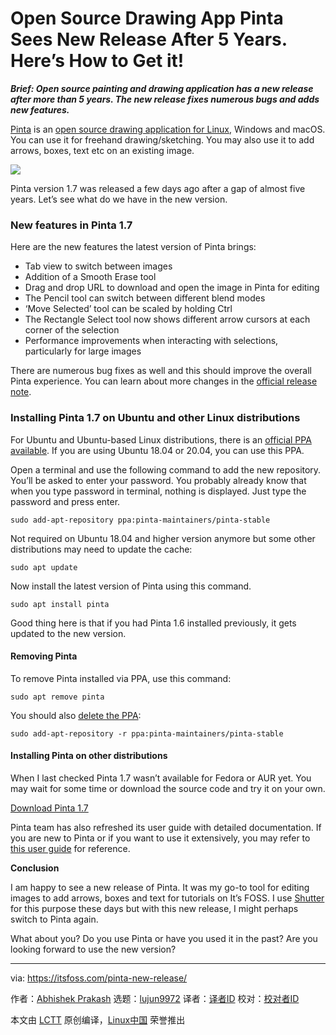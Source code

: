 [#]: collector: (lujun9972)
[#]: translator: ( )
[#]: reviewer: ( )
[#]: publisher: ( )
[#]: url: ( )
[#]: subject: (Open Source Drawing App Pinta Sees New Release After 5 Years. Here’s How to Get it!)
[#]: via: (https://itsfoss.com/pinta-new-release/)
[#]: author: (Abhishek Prakash https://itsfoss.com/author/abhishek/)

Open Source Drawing App Pinta Sees New Release After 5 Years. Here’s How to Get it!
======

_**Brief: Open source painting and drawing application has a new release after more than 5 years. The new release fixes numerous bugs and adds new features.**_

[Pinta][1] is an [open source drawing application for Linux][2], Windows and macOS. You can use it for freehand drawing/sketching. You may also use it to add arrows, boxes, text etc on an existing image.

![][3]

Pinta version 1.7 was released a few days ago after a gap of almost five years. Let’s see what do we have in the new version.

### New features in Pinta 1.7

Here are the new features the latest version of Pinta brings:

  * Tab view to switch between images
  * Addition of a Smooth Erase tool
  * Drag and drop URL to download and open the image in Pinta for editing
  * The Pencil tool can switch between different blend modes
  * ‘Move Selected’ tool can be scaled by holding Ctrl
  * The Rectangle Select tool now shows different arrow cursors at each corner of the selection
  * Performance improvements when interacting with selections, particularly for large images



There are numerous bug fixes as well and this should improve the overall Pinta experience. You can learn about more changes in the [official release note][4].

### Installing Pinta 1.7 on Ubuntu and other Linux distributions

For Ubuntu and Ubuntu-based Linux distributions, there is an [official PPA available][5]. If you are using Ubuntu 18.04 or 20.04, you can use this PPA.

Open a terminal and use the following command to add the new repository. You’ll be asked to enter your password. You probably already know that when you type password in terminal, nothing is displayed. Just type the password and press enter.

```
sudo add-apt-repository ppa:pinta-maintainers/pinta-stable
```

Not required on Ubuntu 18.04 and higher version anymore but some other distributions may need to update the cache:

```
sudo apt update
```

Now install the latest version of Pinta using this command.

```
sudo apt install pinta
```

Good thing here is that if you had Pinta 1.6 installed previously, it gets updated to the new version.

#### Removing Pinta

To remove Pinta installed via PPA, use this command:

```
sudo apt remove pinta
```

You should also [delete the PPA][6]:

```
sudo add-apt-repository -r ppa:pinta-maintainers/pinta-stable
```

#### Installing Pinta on other distributions

When I last checked Pinta 1.7 wasn’t available for Fedora or AUR yet. You may wait for some time or download the source code and try it on your own.

[Download Pinta 1.7][7]

Pinta team has also refreshed its user guide with detailed documentation. If you are new to Pinta or if you want to use it extensively, you may refer to [this user guide][8] for reference.

**Conclusion**

I am happy to see a new release of Pinta. It was my go-to tool for editing images to add arrows, boxes and text for tutorials on It’s FOSS. I use [Shutter][9] for this purpose these days but with this new release, I might perhaps switch to Pinta again.

What about you? Do you use Pinta or have you used it in the past? Are you looking forward to use the new version?

--------------------------------------------------------------------------------

via: https://itsfoss.com/pinta-new-release/

作者：[Abhishek Prakash][a]
选题：[lujun9972][b]
译者：[译者ID](https://github.com/译者ID)
校对：[校对者ID](https://github.com/校对者ID)

本文由 [LCTT](https://github.com/LCTT/TranslateProject) 原创编译，[Linux中国](https://linux.cn/) 荣誉推出

[a]: https://itsfoss.com/author/abhishek/
[b]: https://github.com/lujun9972
[1]: https://www.pinta-project.com/
[2]: https://itsfoss.com/open-source-paint-apps/
[3]: https://i2.wp.com/itsfoss.com/wp-content/uploads/2020/08/pinta-1-7.png?resize=800%2C517&ssl=1
[4]: https://www.pinta-project.com/releases/1-7
[5]: https://launchpad.net/~pinta-maintainers/+archive/ubuntu/pinta-stable
[6]: https://itsfoss.com/how-to-remove-or-delete-ppas-quick-tip/
[7]: https://www.pinta-project.com/releases/
[8]: https://www.pinta-project.com/user-guide/
[9]: https://itsfoss.com/install-shutter-ubuntu/
